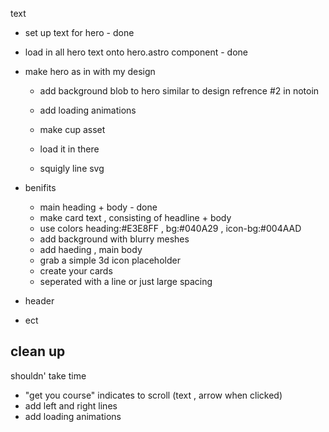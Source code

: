 text
- set up text for hero - done
- load in all hero text onto hero.astro component - done

- make hero as in with my design
  - add background blob to hero similar to design refrence #2 in notoin
  - add loading animations
  
  - make cup asset
  - load it in there
  - squigly line svg

- benifits 
  - main heading + body - done
  - make card text , consisting of headline + body 
  - use colors heading:#E3E8FF , bg:#040A29 , icon-bg:#004AAD
  - add background with blurry meshes
  - add haeding , main body
  - grab a simple 3d icon placeholder
  - create your cards
  - seperated with a line or just large spacing

- header
- ect

## clean up
shouldn' take time

- "get you course" indicates to scroll (text , arrow when clicked)
- add left and right lines
- add loading animations